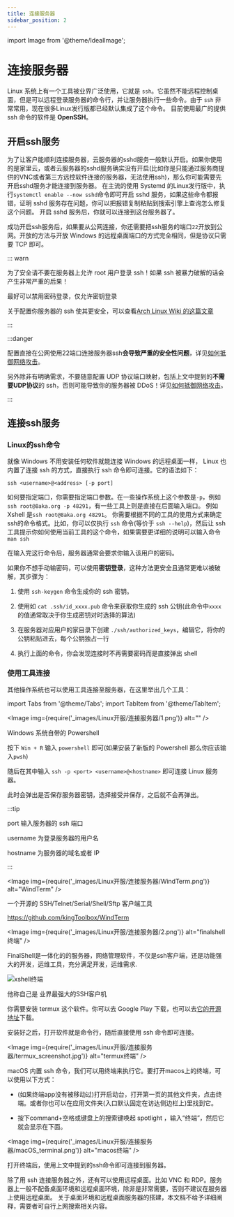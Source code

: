 ```yaml
---
title: 连接服务器
sidebar_position: 2
---
```


import Image from '@theme/IdealImage';

# 连接服务器

Linux 系统上有一个工具被业界广泛使用，它就是 `ssh`。它虽然不能远程控制桌面，但是可以远程登录服务器的命令行，并让服务器执行一些命令。由于 `ssh` 非常常用，现在很多Linux发行版都已经默认集成了这个命令。
目前使用最广的提供 ssh 命令的软件是 **OpenSSH**。

## 开启ssh服务

为了让客户能顺利连接服务器，云服务器的sshd服务一般默认开启。如果你使用的是家里云，或者云服务器的sshd服务确实没有开启(比如你是只能通过服务商提供的VNC或者第三方远控软件连接的服务器，无法使用ssh)，那么你可能需要先开启sshd服务才能连接到服务器。
在主流的使用 Systemd 的Linux发行版中，执行`systemctl enable --now sshd`命令即可开启 sshd 服务，如果这些命令都报错，证明 sshd 服务存在问题，你可以把报错复制粘贴到搜索引擎上查询怎么修复这个问题。
开启 sshd 服务后，你就可以连接到这台服务器了。

成功开启ssh服务后，如果要从公网连接，你还需要把ssh服务的端口`22`开放到公网。开放的方法与开放 Windows 的远程桌面端口的方式完全相同，但是协议只需要 TCP 即可。

::: warn

为了安全请不要在服务器上允许 root 用户登录 ssh！如果 ssh 被暴力破解的话会产生非常严重的后果！

最好可以禁用密码登录，仅允许密钥登录

关于配置你服务器的 ssh 使其更安全，可以查看[Arch Linux Wiki 的这篇文章](https://wiki.archlinuxcn.org/wiki/OpenSSH#%E4%BF%9D%E6%8A%A4)

:::

:::danger

配置直接在公网使用22端口连接服务器ssh**会导致严重的安全性问题**，详见[如何抵御网络攻击](../../process/maintenance/how-to-defend-against-cyber-attacks.md)。

另外除非有明确需求，不要随意配置 UDP 协议端口映射，包括上文中提到的**不需要UDP协议**的 ssh，否则可能导致你的服务器被 DDoS！详见[如何抵御网络攻击](../../process/maintenance/how-to-defend-against-cyber-attacks.md)。

:::

## 连接ssh服务

### Linux的ssh命令

就像 Windows 不用安装任何软件就能连接 Windows 的远程桌面一样， Linux 也内置了连接 ssh 的方式，直接执行 ssh 命令即可连接。它的语法如下：

```shell
ssh <username>@<address> [-p port]
```

如何要指定端口，你需要指定端口参数。在一些操作系统上这个参数是`-p`，例如`ssh root@8aka.org -p 48291`，有一些工具上则是直接在后面输入端口。
例如 Xshell 是`ssh root@8aka.org 48291`。
你需要根据不同的工具的使用方式来确定ssh的命令格式。比如，你可以仅执行 `ssh` 命令(等价于 `ssh --help`)，然后让 ssh 工具提示你如何使用当前工具的这个命令，如果需要更详细的说明可以输入命令 `man ssh`

在输入完这行命令后，服务器通常会要求你输入该用户的密码。

如果你不想手动输密码，可以使用**密钥登录**，这种方法更安全且通常更难以被破解，其步骤为：

1. 使用 `ssh-keygen` 命令生成你的 ssh 密钥。

2. 使用如 `cat .ssh/id_xxxx.pub` 命令来获取你生成的 ssh 公钥(此命令中`xxxx`的值通常取决于你生成密钥对时选择的算法)

3. 在服务器对应用户的家目录下创建 `./ssh/authorized_keys`，编辑它，将你的公钥粘贴进去，每个公钥独占一行

4. 执行上面的命令，你会发现连接时不再需要密码而是直接弹出 shell

### 使用工具连接

其他操作系统也可以使用工具连接至服务器，在这里举出几个工具：

import Tabs from '@theme/Tabs';
import TabItem from '@theme/TabItem';

<Tabs>
  <TabItem value="Powershell" label="Powershell" default>

<Image img={require('_images/Linux开服/连接服务器/1.png')} alt="" />

Windows 系统自带的 Powershell

按下 `Win + R` 输入 `powershell` 即可(如果安装了新版的 Powershell 那么你应该输入`pwsh`)

随后在其中输入 `ssh -p <port> <username>@<hostname>` 即可连接 Linux 服务器。

此时会弹出是否保存服务器密钥，选择接受并保存，之后就不会再弹出。

:::tip

port 输入服务器的 ssh 端口

username 为登录服务器的用户名

hostname 为服务器的域名或者 IP

:::

  </TabItem>
  <TabItem value="windterm" label="WindTerm">

<Image img={require('_images/Linux开服/连接服务器/WindTerm.png')} alt="WindTerm" />

一个开源的 SSH/Telnet/Serial/Shell/Sftp 客户端工具

https://github.com/kingToolbox/WindTerm

  </TabItem>
  <TabItem value="finelshell" label="FinelShell">

<Image img={require('_images/Linux开服/连接服务器/2.png')} alt="finalshell终端" />

FinalShell是一体化的的服务器，网络管理软件，不仅是ssh客户端，还是功能强大的开发，运维工具，充分满足开发，运维需求.

  </TabItem>
  <TabItem value="xshell" label="Xshell">

![xshell终端](https://www.xshell.com/wp-content/uploads/2020/10/p-xshell7-top-zh.png)

他称自己是 业界最强大的SSH客户机

  </TabItem>
  <TabItem value="termux" label="安卓手机(termux)">

你需要安装 termux 这个软件。你可以去 Google Play 下载，也可以去[它的开源地址](https://github.com/termux/termux-app)下载。

安装好之后，打开软件就是命令行，随后直接使用 ssh 命令即可连接。

<Image img={require('_images/Linux开服/连接服务器/termux_screenshot.jpg')} alt="termux终端" />

  </TabItem>

  <TabItem value="zsh" label="macOS(zsh)">

macOS 内置 ssh 命令，我们可以用终端来执行它。要打开macos上的终端，可以使用以下方式：

- (如果终端app没有被移动过)打开启动台，打开第一页的其他文件夹，点击终端。或者你也可以在应用文件夹(入口默认固定在访达侧边栏上)里找到它。

- 按下command+空格或键盘上的搜索键唤起 spotlight ，输入“终端”，然后它就会显示在下面。

<Image img={require('_images/Linux开服/连接服务器/macOS_terminal.png')} alt="macos终端" />

打开终端后，使用上文中提到的ssh命令即可连接到服务器。
  </TabItem>
</Tabs>

除了用 ssh 连接服务器之外，还有可以使用远程桌面。比如 VNC 和 RDP。服务器上一般不配备桌面环境和远程桌面环境，除非是非常需要，否则不建议在服务器上使用远程桌面。
关于桌面环境和远程桌面服务器的搭建，本文档不给予详细阐释，需要者可自行上网搜索相关内容。
